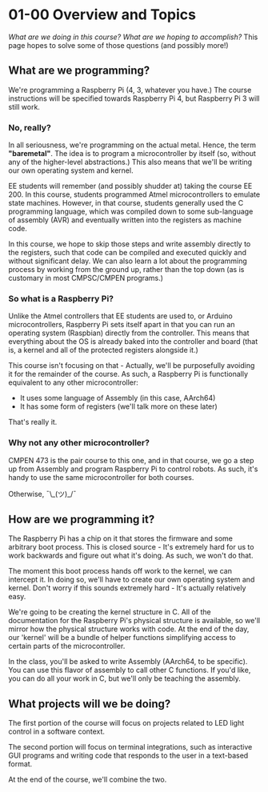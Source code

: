 # 01-00 Overview and Topics

_What are we doing in this course? What are we hoping to accomplish?_ This page
hopes to solve some of those questions (and possibly more!)

## What are we programming?

We're programming a Raspberry Pi (4, 3, whatever you have.) The course
instructions will be specified towards Raspberry Pi 4, but Raspberry Pi 3 will
still work.

### No, really?

In all seriousness, we're programming on the actual metal. Hence, the term
**"baremetal"**. The idea is to program a microcontroller by itself (so, without
any of the higher-level abstractions.) This also means that we'll be writing our
own operating system and kernel.

EE students will remember (and possibly shudder at) taking the course EE 200. In
this course, students programmed Atmel microcontrollers to emulate state
machines. However, in that course, students generally used the C programming
language, which was compiled down to some sub-language of assembly (AVR) and
eventually written into the registers as machine code.

In this course, we hope to skip those steps and write assembly directly to the
registers, such that code can be compiled and executed quickly and without
significant delay. We can also learn a lot about the programming process by
working from the ground up, rather than the top down (as is customary in most
CMPSC/CMPEN programs.)

### So what is a Raspberry Pi?

Unlike the Atmel controllers that EE students are used to, or Arduino
microcontrollers, Raspberry Pi sets itself apart in that you can run an
operating system (Raspbian) directly from the controller. This means that
everything about the OS is already baked into the controller and board (that is,
a kernel and all of the protected registers alongside it.)

This course isn't focusing on that - Actually, we'll be purposefully avoiding it
for the remainder of the course. As such, a Raspberry Pi is functionally
equivalent to any other microcontroller:

-   It uses some language of Assembly (in this case, AArch64)
-   It has some form of registers (we'll talk more on these later)

That's really it.

### Why not any other microcontroller?

CMPEN 473 is the pair course to this one, and in that course, we go a step up
from Assembly and program Raspberry Pi to control robots. As such, it's handy to
use the same microcontroller for both courses.

Otherwise, ¯\\\_(ツ)\_/¯

## How are we programming it?

The Raspberry Pi has a chip on it that stores the firmware and some arbitrary
boot process. This is closed source - It's extremely hard for us to work
backwards and figure out what it's doing. As such, we won't do that.

The moment this boot process hands off work to the kernel, we can intercept it.
In doing so, we'll have to create our own operating system and kernel. Don't
worry if this sounds extremely hard - It's actually relatively easy.

We're going to be creating the kernel structure in C. All of the documentation
for the Raspberry Pi's physical structure is available, so we'll mirror how the
physical structure works with code. At the end of the day, our 'kernel' will be
a bundle of helper functions simplifying access to certain parts of the
microcontroller.

In the class, you'll be asked to write Assembly (AArch64, to be specific). You
can use this flavor of assembly to call other C functions. If you'd like, you
can do all your work in C, but we'll only be teaching the assembly.

## What projects will we be doing?

The first portion of the course will focus on projects related to LED light
control in a software context.

The second portion will focus on terminal integrations, such as interactive GUI
programs and writing code that responds to the user in a text-based format.

At the end of the course, we'll combine the two.
